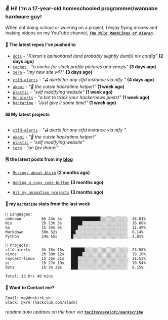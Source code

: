 ### ✌️ Hi! I'm a 17-year-old homeschooled programmer/wannabe hardware guy!

When not doing school or working on a project, I enjoy flying drones and making videos on my YouTube channel, [**_`The Wild Ramblings of Kieran`_**](https://youtube.com/@kieran.rambles).

#### 👷 The latest repos I've pushed to

- [`dots`](https://github.com/taciturnaxolotl/dots) - _"Kieran's opinionated (and probably slightly dumb) nix config"_ **(2 days ago)**
- [`cachet`](https://github.com/taciturnaxolotl/cachet) - _"a cache for slack profile pictures and emojis"_ **(3 days ago)**
- [`zera`](https://github.com/taciturnaxolotl/zera) - _"my new site v4?"_ **(3 days ago)**
- [`ctfd-alerts`](https://github.com/taciturnaxolotl/ctfd-alerts) - _"⛳ alerts for any ctfd instance via ntfy "_ **(4 days ago)**
- [`akami`](https://github.com/taciturnaxolotl/akami) - _"🌷 the cutsie hackatime helper!"_ **(1 week ago)**
- [`plastic`](https://github.com/taciturnaxolotl/plastic) - _"self modifying website"_ **(1 week ago)**
- [`hn-alerts`](https://github.com/taciturnaxolotl/hn-alerts) - _"a bot to track your hackernews posts!"_ **(1 week ago)**
- [`hackatime`](https://github.com/hackclub/hackatime) - _"Just give it some time!"_ **(1 week ago)**

#### ⌨️ My latest projects

- [`ctfd-alerts`](https://github.com/taciturnaxolotl/ctfd-alerts) - _"⛳ alerts for any ctfd instance via ntfy "_
- [`akami`](https://github.com/taciturnaxolotl/akami) - _"🌷 the cutsie hackatime helper!"_
- [`plastic`](https://github.com/taciturnaxolotl/plastic) - _"self modifying website"_
- [`tern`](https://github.com/taciturnaxolotl/tern) - _"an fpv drone!"_

#### 🗒️ the latest posts from my [blog](https://dunkirk.sh)

- [`Musings about Atuin`](https://dunkirk.sh/blog/atuin/) **(2 months ago)**

- [`Adding a copy code button`](https://dunkirk.sh/blog/adding-a-copy-button/) **(3 months ago)**

- [`All my animation projects`](https://dunkirk.sh/blog/my-animations/) **(3 months ago)**



#### 📡 my [_`hackatime`_](https://waka.hackclub.com) stats from the last week

```text
💾 Languages:
unknown         6h 44m 3s    █████████████░░░░░░░░░░░░  48.81%
Nix             2h 13m 5s    █████░░░░░░░░░░░░░░░░░░░░  16.08%
Go              1h 35m 9s    ███░░░░░░░░░░░░░░░░░░░░░░  11.49%
Markdown        50m 52s      ██░░░░░░░░░░░░░░░░░░░░░░░  6.14%
Python          24m 55s      █░░░░░░░░░░░░░░░░░░░░░░░░  3.01%

💼 Projects:
ctfd-alerts     3h 15m 15s   ██████░░░░░░░░░░░░░░░░░░░  23.58%
nixos           2h 38m 12s   █████░░░░░░░░░░░░░░░░░░░░  19.10%
raycast-linux   1h 35m 31s   ███░░░░░░░░░░░░░░░░░░░░░░  11.53%
pi              1h 27m 19s   ███░░░░░░░░░░░░░░░░░░░░░░  10.54%
dots            1h 7m 29s    ███░░░░░░░░░░░░░░░░░░░░░░  8.15%

Total: 13 hrs 48 mins
```

#### 📮 Want to Contact me?

```text
Email: me@dunkirk.sh
Slack: @krn (hackclub.com/slack)
```

_readme auto updates on the hour via [**`taciturnaxolotl/markscribe`**](https://github.com/taciturnaxolotl/markscribe)_
